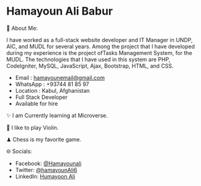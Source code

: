 # Hamayoun Ali Babur 
💫 About Me:

I have worked as a full-stack website developer and IT Manager in UNDP, AIC, and MUDL for several years. Among the project that I have developed during my experience is the project ofTasks Management System, for the MUDL. The technologies that I have used in this system are PHP, CodeIgniter, MySQL, JavaScript, Ajax, Bootstrap, HTML, and CSS.

* Email : hamayounemail@gmail.com
* WhatsApp : +93744 81 85 97
* Location : Kabul, Afghanistan
* Full Stack Developer 
* Available for hire

✨ I am Currently learning at Microverse.

:violin: I like to play Violin.

♟ Chess is my favorite game.

🌐 Socials:
- Facebook: [@Hamayounali](https://www.facebook.com/humayoonali)
- Twitter: [@hamayounAli6](https://twitter.com/hamayounAli6)
- LinkedIn: [Humayoon Ali](https://www.linkedin.com/in/humayoon-ali-663ba2239)
